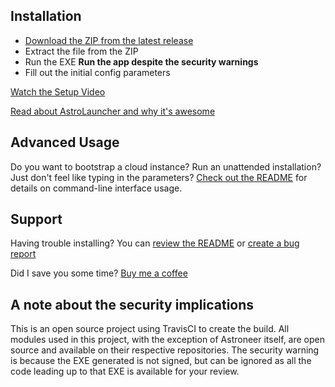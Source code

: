 ## Installation

* [Download the ZIP from the latest release](https://github.com/alex4108/astroneer-server-deployment/releases/latest/)
* Extract the file from the ZIP
* Run the EXE **Run the app despite the security warnings**
* Fill out the initial config parameters

[Watch the Setup Video]()

[Read about AstroLauncher and why it's awesome](github.com/ricky-davis/AstroLauncher)


## Advanced Usage

Do you want to bootstrap a cloud instance?  Run an unattended installation?  Just don't feel like typing in the parameters?  [Check out the README](https://github.com/alex4108/astroneer-server-deployment/blob/master/README.md) for details on command-line interface usage.

## Support 

Having trouble installing?  You can [review the README](https://github.com/alex4108/astroneer-server-deployment/blob/master/README.md) or [create a bug report](https://github.com/alex4108/astroneer-server-deployment/issues/new/choose) 

Did I save you some time?  [Buy me a coffee](https://venmo.com/alex-schittko)

## A note about the security implications

This is an open source project using TravisCI to create the build.  All modules used in this project, with the exception of Astroneer itself, are open source and available on their respective repositories.  The security warning is because the EXE generated is not signed, but can be ignored as all the code leading up to that EXE is available for your review.
